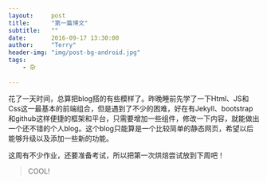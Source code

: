 ```yaml
---
layout:     post
title:      "第一篇博文"
subtitle:   ""
date:       2016-09-17 13:30:00
author:     "Terry"
header-img: "img/post-bg-android.jpg"
tags:
    - 杂
    
---
```


花了一天时间，总算把blog搭的有些模样了。昨晚睡前先学了一下Html、JS和Css这一最基本的前端组合，但是遇到了不少的困难，好在有Jekyll、bootstrap和github这样便捷的框架和平台，只需要增加一些组件，修改一下内容，就能做出一个还不错的个人blog。这个blog只能算是一个比较简单的静态网页，希望以后能够升级以及添加一些新的功能。

这周有不少作业，还要准备考试，所以把第一次烘焙尝试放到下周吧！

>COOL!
